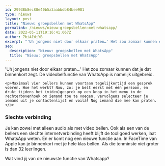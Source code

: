 ```yaml
---
id: 29938b8ec80e40b5a3aabbdb84bee981
type: nieuws
layout: post
title: "Nieuw: groepsbellen met WhatsApp"
permalink: /nieuws/nieuw-groepsbellen-met-whatsapp/
date: 2022-05-11T19:16:41.067Z
author: 7biA1WiYB
excerpt: "'Uh jongens niet door elkaar praten…' Het zou zomaar kunnen dat je dat binnenkort zegt. De videobelfunctie van WhatsApp is namelijk uitgebreid.  "
seo:
  description: "Nieuw: groepsbellen met WhatsApp"
  title: "Nieuw: groepsbellen met WhatsApp"
---
```

'Uh jongens niet door elkaar praten…' Het zou zomaar kunnen dat je dat binnenkort zegt. De videobelfunctie van WhatsApp is namelijk uitgebreid.  

    <p>Maximaal vier bellers kunnen voortaan tegelijkertijd een gesprek voeren. Hoe het werkt? Nou, zo: je belt eerst met één persoon, en drukt tijdens het (video)gesprek op een knop in het menu in de rechterbovenhoek om iemand toe te voegen, vervolgens selecteer je iemand uit je contactenlijst en voilà! Nóg iemand die mee kan praten.</p>
<h3>Slechte verbinding</h3>
<p>Je kan zowel met alleen audio als met video bellen. Ook als een van de bellers een slechte internetverbinding heeft blijft de tool goed werken, laat WhatsApp weten. En er komt nóg een nieuwe functie aan. In FaceTime van Apple kan je binnenkort met je hele klas bellen. Als die tenminste niet groter is dan 32 leerlingen.</p>
<p>Wat vind jij van de nieuwste functie van Whatsapp?</p>  

